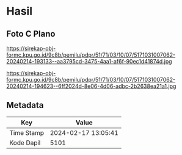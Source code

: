 # Hasil

## Foto C Plano

https://sirekap-obj-formc.kpu.go.id/9c8b/pemilu/pdpr/51/71/03/10/07/5171031007062-20240214-193133--aa3795cd-3475-4aa1-af6f-90ec1d41874d.jpg

https://sirekap-obj-formc.kpu.go.id/9c8b/pemilu/pdpr/51/71/03/10/07/5171031007062-20240214-194623--6ff2024d-8e06-4d06-adbc-2b2638ea21a1.jpg


## Metadata

| Key        | Value               |
| ---------- | ------------------- |
| Time Stamp | 2024-02-17 13:05:41 |
| Kode Dapil | 5101                |



